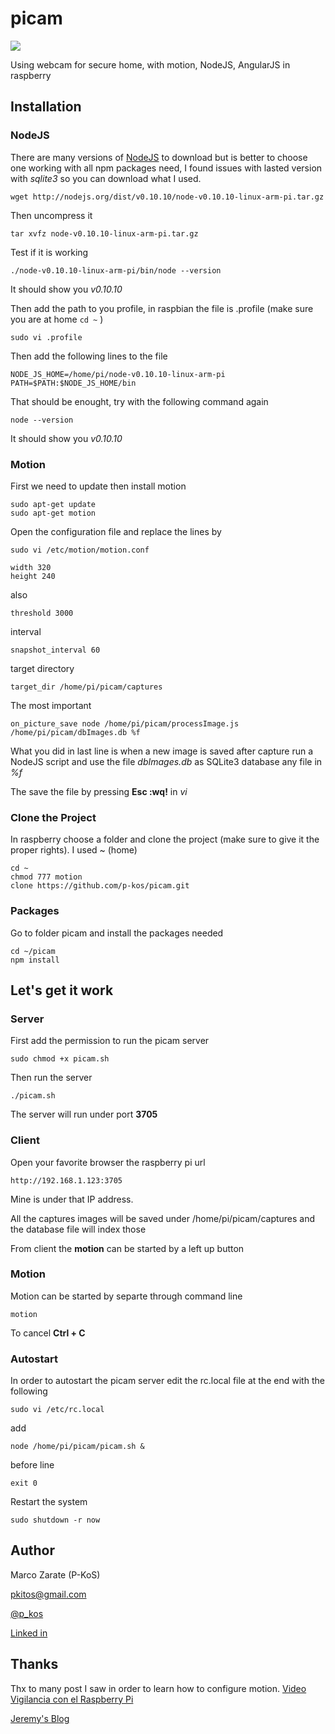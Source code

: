 # picam
![](http://1.bp.blogspot.com/-MJS-yG55sb4/VeRJdh74a-I/AAAAAAAAGiU/3CS3NW7bWHw/s1600/Screen%2BShot%2B2015-08-31%2Bat%2B8.30.49%2BAM.png)

Using webcam for secure home, with motion, NodeJS, AngularJS in raspberry 

## Installation

### NodeJS 
There are many versions of [NodeJS](http://nodejs.org) to download but is better to choose one working with all npm packages need, I found issues with lasted version with _sqlite3_ so you can download what I used.

	wget http://nodejs.org/dist/v0.10.10/node-v0.10.10-linux-arm-pi.tar.gz

Then uncompress it
	
	tar xvfz node-v0.10.10-linux-arm-pi.tar.gz
	
Test if it is working
	
	./node-v0.10.10-linux-arm-pi/bin/node --version

It should show you *v0.10.10*

Then add the path to you profile, in raspbian the file is .profile (make sure you are at home `cd ~` )

	sudo vi .profile

Then add the following lines to the file

	NODE_JS_HOME=/home/pi/node-v0.10.10-linux-arm-pi
	PATH=$PATH:$NODE_JS_HOME/bin

That should be enought, try with the following command again

	node --version
	
It should show you *v0.10.10*

### Motion
First we need to update then install motion

	sudo apt-get update
	sudo apt-get motion
	
Open the configuration file and replace the lines by
	
	sudo vi /etc/motion/motion.conf
	
	width 320
	height 240
also
	
	threshold 3000
	
interval

	snapshot_interval 60

target directory

	target_dir /home/pi/picam/captures
	
The most important 

	on_picture_save node /home/pi/picam/processImage.js /home/pi/picam/dbImages.db %f
	
What you did in last line is when a new image is saved after capture run a NodeJS script and use the file _dbImages.db_ as SQLite3 database any file in _%f_ 

The save the file by pressing **Esc :wq!** in _vi_


### Clone the Project
In raspberry choose a folder and clone the project (make sure to give it the proper rights). I used ~ (home)

	cd ~
	chmod 777 motion
	clone https://github.com/p-kos/picam.git 
	
### Packages

Go to folder picam and install the packages needed

	cd ~/picam
	npm install
	
## Let's get it work

### Server
First add the permission to run the picam server

	sudo chmod +x picam.sh
	
Then run the server 

	./picam.sh

The server will run under port **3705** 

### Client

Open your favorite browser the raspberry pi url

	http://192.168.1.123:3705 

Mine is under that IP address.

All the captures images will be saved under /home/pi/picam/captures and the database file will index those

From client the **motion** can be started by a left up button 

### Motion
Motion can be started by separte through command line
	
	motion
	
To cancel **Ctrl + C** 

### Autostart
In order to autostart the picam server edit the rc.local file at the end with the following

	sudo vi /etc/rc.local
	
add

	node /home/pi/picam/picam.sh &
	
before line

	exit 0
	

Restart the system

	sudo shutdown -r now

## Author
Marco Zarate (P-KoS)

[pkitos@gmail.com](mailto:pkitos@gmail.com)

[@p_kos](https://twitter.com/p_kos)

[Linked in](https://bo.linkedin.com/in/marcozaratez)

## Thanks
Thx to many post I saw in order to learn how to configure motion.
[Video Vigilancia con el Raspberry Pi](http://patolin.com/blog/2012/12/12/video-vigilancia-con-el-raspberry-pi/)

[Jeremy's Blog](http://jeremyblythe.blogspot.com) 
	
